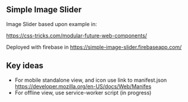 ## Simple Image Slider

Image Slider based upon example in:

https://css-tricks.com/modular-future-web-components/

Deployed with firebase in https://simple-image-slider.firebaseapp.com/

## Key ideas

- For mobile standalone view, and icon use link to manifest.json
  https://developer.mozilla.org/en-US/docs/Web/Manifes
- For offline view, use service-worker script (in progress)

